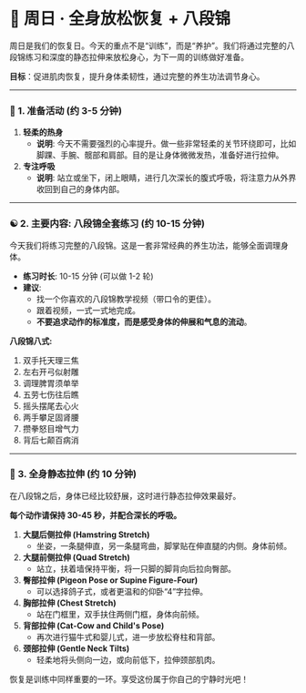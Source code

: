 # 🌿 周日 · 全身放松恢复 + 八段锦

周日是我们的恢复日。今天的重点不是“训练”，而是“养护”。我们将通过完整的八段锦练习和深度的静态拉伸来放松身心，为下一周的训练做好准备。

**目标**：促进肌肉恢复，提升身体柔韧性，通过完整的养生功法调节身心。

---

### 🧘 1. 准备活动 (约 3-5 分钟)

1.  **轻柔的热身**
    - **说明**: 今天不需要强烈的心率提升。做一些非常轻柔的关节环绕即可，比如脚踝、手腕、髋部和肩部。目的是让身体微微发热，准备好进行拉伸。
2.  **专注呼吸**
    - **说明**: 站立或坐下，闭上眼睛，进行几次深长的腹式呼吸，将注意力从外界收回到自己的身体内部。

---

### ☯️ 2. 主要内容: 八段锦全套练习 (约 10-15 分钟)

今天我们将练习完整的八段锦。这是一套非常经典的养生功法，能够全面调理身体。

- **练习时长**: 10-15 分钟 (可以做 1-2 轮)
- **建议**:
    - 找一个你喜欢的八段锦教学视频（带口令的更佳）。
    - 跟着视频，一式一式地完成。
    - **不要追求动作的标准度，而是感受身体的伸展和气息的流动**。

**八段锦八式:**
1.  双手托天理三焦
2.  左右开弓似射雕
3.  调理脾胃须单举
4.  五劳七伤往后瞧
5.  摇头摆尾去心火
6.  两手攀足固肾腰
7.  攒拳怒目增气力
8.  背后七颠百病消

---

### 🤸 3. 全身静态拉伸 (约 10 分钟)

在八段锦之后，身体已经比较舒展，这时进行静态拉伸效果最好。

**每个动作请保持 30-45 秒，并配合深长的呼吸。**

1.  **大腿后侧拉伸 (Hamstring Stretch)**
    - 坐姿，一条腿伸直，另一条腿弯曲，脚掌贴在伸直腿的内侧。身体前倾。
2.  **大腿前侧拉伸 (Quad Stretch)**
    - 站立，扶着墙保持平衡，将一只脚的脚背向后拉向臀部。
3.  **臀部拉伸 (Pigeon Pose or Supine Figure-Four)**
    - 可以选择鸽子式，或者更温和的仰卧“4”字拉伸。
4.  **胸部拉伸 (Chest Stretch)**
    - 站在门框里，双手扶住两侧门框，身体向前倾。
5.  **背部拉伸 (Cat-Cow and Child's Pose)**
    - 再次进行猫牛式和婴儿式，进一步放松脊柱和背部。
6.  **颈部拉伸 (Gentle Neck Tilts)**
    - 轻柔地将头侧向一边，或向前低下，拉伸颈部肌肉。

恢复是训练中同样重要的一环。享受这份属于你自己的宁静时光吧！ 